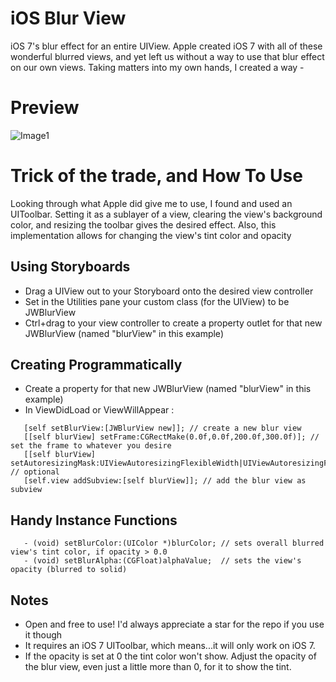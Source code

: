 iOS Blur View
=============

iOS 7's blur effect for an entire UIView. Apple created iOS 7 with all of these wonderful blurred views, and yet left us without a way to use that blur effect on our own views. Taking matters into my own hands, I created a way -

Preview
=============
![Image1](https://raw.github.com/username/projectname/branch/path/to/img.png)

Trick of the trade, and How To Use
=============

Looking through what Apple did give me to use, I found and used an UIToolbar. Setting it as a sublayer of a view, clearing the view's background color, and resizing the toolbar gives the desired effect. Also, this implementation allows for changing the view's tint color and opacity

Using Storyboards
--------------
- Drag a UIView out to your Storyboard onto the desired view controller
- Set in the Utilities pane your custom class (for the UIView) to be JWBlurView
- Ctrl+drag to your view controller to create a property outlet for that new JWBlurView (named "blurView" in this example)

Creating Programmatically
--------------
- Create a property for that new JWBlurView (named "blurView" in this example)
- In ViewDidLoad or ViewWillAppear :
 ```
    [self setBlurView:[JWBlurView new]]; // create a new blur view
    [[self blurView] setFrame:CGRectMake(0.0f,0.0f,200.0f,300.0f)]; // set the frame to whatever you desire
    [[self blurView] setAutoresizingMask:UIViewAutoresizingFlexibleWidth|UIViewAutoresizingFlexibleHeight]; // optional
    [self.view addSubview:[self blurView]]; // add the blur view as subview
```
  
Handy Instance Functions
--------------
 ```
    - (void) setBlurColor:(UIColor *)blurColor; // sets overall blurred view's tint color, if opacity > 0.0
    - (void) setBlurAlpha:(CGFloat)alphaValue;  // sets the view's opacity (blurred to solid)
 ```

Notes
--------------
- Open and free to use! I'd always appreciate a star for the repo if you use it though
- It requires an iOS 7 UIToolbar, which means...it will only work on iOS 7.
- If the opacity is set at 0 the tint color won't show. Adjust the opacity of the blur view, even just a little more than 0, for it to show the tint.
